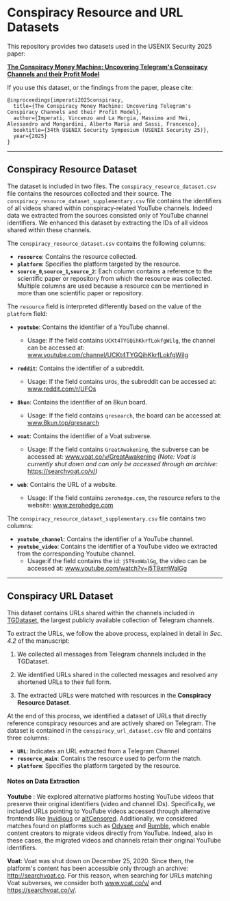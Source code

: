 # Conspiracy Resource and URL Datasets

This repository provides two datasets used in the USENIX Security 2025 paper:

**[The Conspiracy Money Machine: Uncovering Telegram's Conspiracy Channels and their Profit Model](https://arxiv.org/abs/2310.15977)**

If you use this dataset, or the findings from the paper, please cite:

```
@inproceedings{imperati2025conspiracy,
  title={The Conspiracy Money Machine: Uncovering Telegram's Conspiracy Channels and their Profit Model},
  author={Imperati, Vincenzo and La Morgia, Massimo and Mei, Alessandro and Mongardini, Alberto Maria and Sassi, Francesco},
  booktitle={34th USENIX Security Symposium (USENIX Security 25)},
  year={2025}
}
```

---

## Conspiracy Resource Dataset
The dataset is included in two files.
The `conspiracy_resource_dataset.csv` file contains the resources collected and their source. 
The `conspiracy_resource_dataset_supplementary.csv` file contains the identifiers of all videos shared within conspiracy-related YouTube channels. 
Indeed data we extracted from the sources consisted only of YouTube channel identifiers. We enhanced this dataset by extracting the IDs of all videos shared within these channels.

The `conspiracy_resource_dataset.csv` contains the following columns:

- **`resource`**: Contains the resource collected.
- **`platform`**: Specifies the platform targeted by the resource.  
- **`source_0`,`source_1`,`source_2`**: Each column contains a reference to the scientific paper or repository from which the resource was collected. 
Multiple columns are used because a resource can be mentioned in more than one scientific paper or repository. 

  
The `resource` field is interpreted differently based on the value of the `platform` field:


- **`youtube`**: Contains the identifier of a YouTube channel.  
    - Usage: If the field contains `UCKt4TYGQihKkrfLokfgWilg`, the channel can be accessed at: 
  www.youtube.com/channel/UCKt4TYGQihKkrfLokfgWilg
  
- **`reddit`**: Contains the identifier of a subreddit.  
  - Usage: If the field contains `UFOs`, the subreddit can be accessed at: www.reddit.com/r/UFOs
  
- **`8kun`**: Contains the identifier of an 8kun board.  
  - Usage: If the field contains `qresearch`, the board can be accessed at:
   www.8kun.top/qresearch
  
- **`voat`**: Contains the identifier of a Voat subverse.  
  - Usage: If the field contains `GreatAwakening`, the subverse can be accessed at: 
   www.voat.co/v/GreatAwakening 
  *(Note: Voat is currently shut down and can only be accessed through an archive:* https://searchvoat.co/v/*)*
  
- **`web`**: Contains the URL of a website.  
  - Usage: If the field contains `zerohedge.com`, the resource refers to the website: 
www.zerohedge.com

The `conspiracy_resource_dataset_supplementary.csv` file contains two columns:
- **`youtube_channel`**: Contains the identifier of a YouTube channel.
- **`youtube_video`**: Contains the identifier of a YouTube video we extracted from the corresponding Youtube channel.  
    - Usage:if the field contains the id: `j5T9xmWalGg`, the video can be accessed at: www.youtube.com/watch?v=j5T9xmWalGg


---
## Conspiracy URL Dataset
This dataset contains URLs shared within the channels included in [TGDataset](https://zenodo.org/records/7640712), the largest publicly available collection of Telegram channels.

To extract the URLs, we follow the above process, explained in detail in *Sec. 4.2* of the manuscript:

1. We collected all messages from Telegram channels included in the TGDataset.

2. We identified URLs shared in the collected messages and resolved any shortened URLs to their full form.

3. The extracted URLs were matched with resources in the **Conspiracy Resource Dataset**.  

At the end of this process, we identified a dataset of URLs that directly reference conspiracy resources and are actively shared on Telegram.
The dataset is contained in the ```conspiracy_url_dataset.csv``` file and contains three columns:

- **`URL`**: Indicates an URL extracted from a Telegram Channel  
- **`resource_main`**: Contains the  resource used to perform the match.  
- **`platform`**: Specifies the platform targeted by the resource.  

#### Notes on Data Extraction
 **Youtube** : We explored alternative platforms hosting YouTube videos that preserve their original identifiers (video and channel IDs). 
Specifically, we included URLs pointing to YouTube videos accessed through alternative frontends like [Invidious](https://invidious.io/) or [altCensored](https://altcensored.com/). 
Additionally, we considered matches found on platforms such as [Odysee](https://odysee.com/) and [Rumble](https://rumble.com/), which enable content creators to migrate videos directly from YouTube. 
Indeed, also in these cases, the migrated videos and channels retain their original YouTube identifiers.

**Voat**: Voat was shut down on December 25, 2020. Since then, the platform's content has been accessible only through an archive: http://searchvoat.co. For this reason, when searching for URLs matching Voat subverses, we consider both www.voat.co/v/ and https://searchvoat.co/v/.
